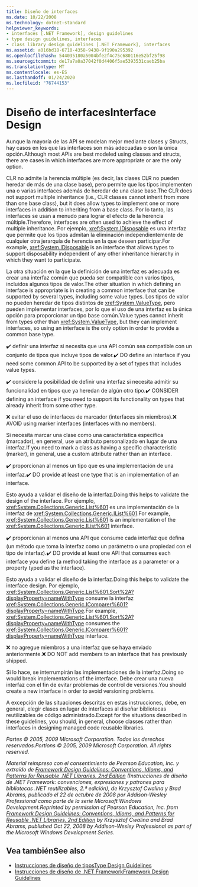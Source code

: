 ```yaml
---
title: Diseño de interfaces
ms.date: 10/22/2008
ms.technology: dotnet-standard
helpviewer_keywords:
- interfaces [.NET Framework], design guidelines
- type design guidelines, interfaces
- class library design guidelines [.NET Framework], interfaces
ms.assetid: a016bd18-6710-4358-9438-9f190a295392
ms.openlocfilehash: 544035180a5004bfe2f4c75c680116e52bf25f98
ms.sourcegitcommit: de17a7a0a37042f0d4406f5ae5393531caeb25ba
ms.translationtype: MT
ms.contentlocale: es-ES
ms.lasthandoff: 01/24/2020
ms.locfileid: "76744153"
---
```

# <a name="interface-design"></a><span data-ttu-id="65eed-102">Diseño de interfaces</span><span class="sxs-lookup"><span data-stu-id="65eed-102">Interface Design</span></span>
<span data-ttu-id="65eed-103">Aunque la mayoría de las API se modelan mejor mediante clases y Structs, hay casos en los que las interfaces son más adecuadas o son la única opción.</span><span class="sxs-lookup"><span data-stu-id="65eed-103">Although most APIs are best modeled using classes and structs, there are cases in which interfaces are more appropriate or are the only option.</span></span>

 <span data-ttu-id="65eed-104">CLR no admite la herencia múltiple (es decir, las clases CLR no pueden heredar de más de una clase base), pero permite que los tipos implementen una o varias interfaces además de heredar de una clase base.</span><span class="sxs-lookup"><span data-stu-id="65eed-104">The CLR does not support multiple inheritance (i.e., CLR classes cannot inherit from more than one base class), but it does allow types to implement one or more interfaces in addition to inheriting from a base class.</span></span> <span data-ttu-id="65eed-105">Por lo tanto, las interfaces se usan a menudo para lograr el efecto de la herencia múltiple.</span><span class="sxs-lookup"><span data-stu-id="65eed-105">Therefore, interfaces are often used to achieve the effect of multiple inheritance.</span></span> <span data-ttu-id="65eed-106">Por ejemplo, <xref:System.IDisposable> es una interfaz que permite que los tipos admitan la eliminación independientemente de cualquier otra jerarquía de herencia en la que deseen participar.</span><span class="sxs-lookup"><span data-stu-id="65eed-106">For example, <xref:System.IDisposable> is an interface that allows types to support disposability independent of any other inheritance hierarchy in which they want to participate.</span></span>

 <span data-ttu-id="65eed-107">La otra situación en la que la definición de una interfaz es adecuada es crear una interfaz común que pueda ser compatible con varios tipos, incluidos algunos tipos de valor.</span><span class="sxs-lookup"><span data-stu-id="65eed-107">The other situation in which defining an interface is appropriate is in creating a common interface that can be supported by several types, including some value types.</span></span> <span data-ttu-id="65eed-108">Los tipos de valor no pueden heredar de tipos distintos de <xref:System.ValueType>, pero pueden implementar interfaces, por lo que el uso de una interfaz es la única opción para proporcionar un tipo base común.</span><span class="sxs-lookup"><span data-stu-id="65eed-108">Value types cannot inherit from types other than <xref:System.ValueType>, but they can implement interfaces, so using an interface is the only option in order to provide a common base type.</span></span>

 <span data-ttu-id="65eed-109">✔️ definir una interfaz si necesita que una API común sea compatible con un conjunto de tipos que incluye tipos de valor.</span><span class="sxs-lookup"><span data-stu-id="65eed-109">✔️ DO define an interface if you need some common API to be supported by a set of types that includes value types.</span></span>

 <span data-ttu-id="65eed-110">✔️ considere la posibilidad de definir una interfaz si necesita admitir su funcionalidad en tipos que ya heredan de algún otro tipo.</span><span class="sxs-lookup"><span data-stu-id="65eed-110">✔️ CONSIDER defining an interface if you need to support its functionality on types that already inherit from some other type.</span></span>

 <span data-ttu-id="65eed-111">❌ evitar el uso de interfaces de marcador (interfaces sin miembros).</span><span class="sxs-lookup"><span data-stu-id="65eed-111">❌ AVOID using marker interfaces (interfaces with no members).</span></span>

 <span data-ttu-id="65eed-112">Si necesita marcar una clase como una característica específica (marcador), en general, use un atributo personalizado en lugar de una interfaz.</span><span class="sxs-lookup"><span data-stu-id="65eed-112">If you need to mark a class as having a specific characteristic (marker), in general, use a custom attribute rather than an interface.</span></span>

 <span data-ttu-id="65eed-113">✔️ proporcionan al menos un tipo que es una implementación de una interfaz.</span><span class="sxs-lookup"><span data-stu-id="65eed-113">✔️ DO provide at least one type that is an implementation of an interface.</span></span>

 <span data-ttu-id="65eed-114">Esto ayuda a validar el diseño de la interfaz.</span><span class="sxs-lookup"><span data-stu-id="65eed-114">Doing this helps to validate the design of the interface.</span></span> <span data-ttu-id="65eed-115">Por ejemplo, <xref:System.Collections.Generic.List%601> es una implementación de la interfaz de <xref:System.Collections.Generic.IList%601>.</span><span class="sxs-lookup"><span data-stu-id="65eed-115">For example, <xref:System.Collections.Generic.List%601> is an implementation of the <xref:System.Collections.Generic.IList%601> interface.</span></span>

 <span data-ttu-id="65eed-116">✔️ proporcionan al menos una API que consume cada interfaz que defina (un método que toma la interfaz como un parámetro o una propiedad con el tipo de interfaz).</span><span class="sxs-lookup"><span data-stu-id="65eed-116">✔️ DO provide at least one API that consumes each interface you define (a method taking the interface as a parameter or a property typed as the interface).</span></span>

 <span data-ttu-id="65eed-117">Esto ayuda a validar el diseño de la interfaz.</span><span class="sxs-lookup"><span data-stu-id="65eed-117">Doing this helps to validate the interface design.</span></span> <span data-ttu-id="65eed-118">Por ejemplo, <xref:System.Collections.Generic.List%601.Sort%2A?displayProperty=nameWithType> consume la interfaz <xref:System.Collections.Generic.IComparer%601?displayProperty=nameWithType>.</span><span class="sxs-lookup"><span data-stu-id="65eed-118">For example, <xref:System.Collections.Generic.List%601.Sort%2A?displayProperty=nameWithType> consumes the <xref:System.Collections.Generic.IComparer%601?displayProperty=nameWithType> interface.</span></span>

 <span data-ttu-id="65eed-119">❌ no agregue miembros a una interfaz que se haya enviado anteriormente.</span><span class="sxs-lookup"><span data-stu-id="65eed-119">❌ DO NOT add members to an interface that has previously shipped.</span></span>

 <span data-ttu-id="65eed-120">Si lo hace, se interrumpirán las implementaciones de la interfaz.</span><span class="sxs-lookup"><span data-stu-id="65eed-120">Doing so would break implementations of the interface.</span></span> <span data-ttu-id="65eed-121">Debe crear una nueva interfaz con el fin de evitar problemas de control de versiones.</span><span class="sxs-lookup"><span data-stu-id="65eed-121">You should create a new interface in order to avoid versioning problems.</span></span>

 <span data-ttu-id="65eed-122">A excepción de las situaciones descritas en estas instrucciones, debe, en general, elegir clases en lugar de interfaces al diseñar bibliotecas reutilizables de código administrado.</span><span class="sxs-lookup"><span data-stu-id="65eed-122">Except for the situations described in these guidelines, you should, in general, choose classes rather than interfaces in designing managed code reusable libraries.</span></span>

 <span data-ttu-id="65eed-123">*Partes © 2005, 2009 Microsoft Corporation. Todos los derechos reservados.*</span><span class="sxs-lookup"><span data-stu-id="65eed-123">*Portions © 2005, 2009 Microsoft Corporation. All rights reserved.*</span></span>

 <span data-ttu-id="65eed-124">*Material reimpreso con el consentimiento de Pearson Education, Inc. y extraído de [Framework Design Guidelines: Conventions, Idioms, and Patterns for Reusable .NET Libraries, 2nd Edition](https://www.informit.com/store/framework-design-guidelines-conventions-idioms-and-9780321545619) (Instrucciones de diseño de .NET Framework: convenciones, expresiones y patrones para bibliotecas .NET reutilizables, 2.ª edición), de Krzysztof Cwalina y Brad Abrams, publicado el 22 de octubre de 2008 por Addison-Wesley Professional como parte de la serie Microsoft Windows Development.*</span><span class="sxs-lookup"><span data-stu-id="65eed-124">*Reprinted by permission of Pearson Education, Inc. from [Framework Design Guidelines: Conventions, Idioms, and Patterns for Reusable .NET Libraries, 2nd Edition](https://www.informit.com/store/framework-design-guidelines-conventions-idioms-and-9780321545619) by Krzysztof Cwalina and Brad Abrams, published Oct 22, 2008 by Addison-Wesley Professional as part of the Microsoft Windows Development Series.*</span></span>

## <a name="see-also"></a><span data-ttu-id="65eed-125">Vea también</span><span class="sxs-lookup"><span data-stu-id="65eed-125">See also</span></span>

- [<span data-ttu-id="65eed-126">Instrucciones de diseño de tipos</span><span class="sxs-lookup"><span data-stu-id="65eed-126">Type Design Guidelines</span></span>](../../../docs/standard/design-guidelines/type.md)
- [<span data-ttu-id="65eed-127">Instrucciones de diseño de .NET Framework</span><span class="sxs-lookup"><span data-stu-id="65eed-127">Framework Design Guidelines</span></span>](../../../docs/standard/design-guidelines/index.md)

